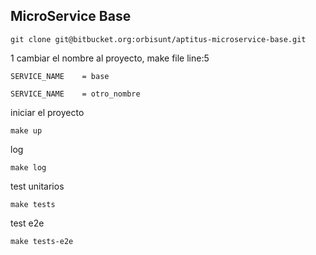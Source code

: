MicroService Base
-----------------

```
git clone git@bitbucket.org:orbisunt/aptitus-microservice-base.git
```

1 cambiar el nombre al proyecto, make file line:5
```
SERVICE_NAME 	= base 
```
```
SERVICE_NAME 	= otro_nombre 
```

iniciar el proyecto
```
make up
```

log
```
make log
```

test unitarios
```
make tests
```

test e2e
```
make tests-e2e
```
